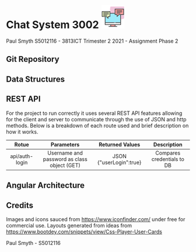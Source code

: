 # Chat System 3002 <img src="src/assets/images/5027877_bubble_chat_communication_interaction_online%20chat_icon.png" width="64px" height="64px" />

Paul Smyth S5012116 - 3813ICT Trimester 2 2021 - Assignment Phase 2

## Git Repository 



## Data Structures



## REST API

For the project to run correctly it uses several REST API features allowing for the client and server to communicate through the use of JSON and http methods. Below is a breakdown of each route used and brief description on how it works.

| Rotue      | Parameters | Returned Values     | Description     |
| :----:       | :----:       | :----:          |:----:            |
| api/auth-login | Username and password as class object (GET) | JSON {"userLogin":true} | Compares credentials to DB |

## Angular Architecture



## Credits

Images and icons sauced from https://www.iconfinder.com/ under free for commercial use.
Layouts generated from ideas from https://www.bootdey.com/snippets/view/Css-Player-User-Cards 

Paul Smyth - S5012116
